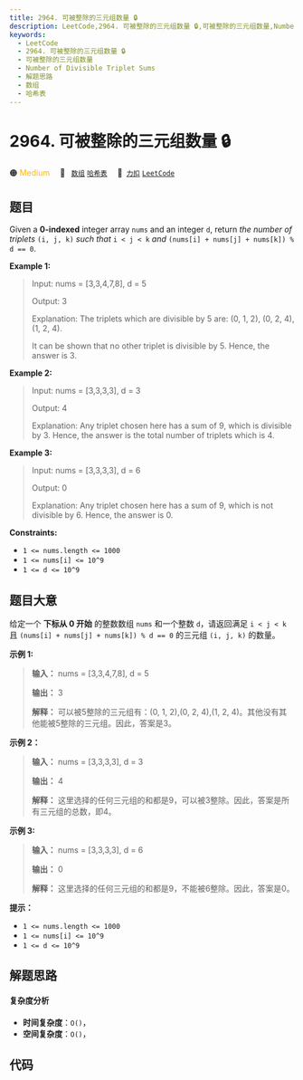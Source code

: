 ```yaml
---
title: 2964. 可被整除的三元组数量 🔒
description: LeetCode,2964. 可被整除的三元组数量 🔒,可被整除的三元组数量,Number of Divisible Triplet Sums,解题思路,数组,哈希表
keywords:
  - LeetCode
  - 2964. 可被整除的三元组数量 🔒
  - 可被整除的三元组数量
  - Number of Divisible Triplet Sums
  - 解题思路
  - 数组
  - 哈希表
---
```


# 2964. 可被整除的三元组数量 🔒

🟠 <font color=#ffb800>Medium</font>&emsp; 🔖&ensp; [`数组`](/tag/array.md) [`哈希表`](/tag/hash-table.md)&emsp; 🔗&ensp;[`力扣`](https://leetcode.cn/problems/number-of-divisible-triplet-sums) [`LeetCode`](https://leetcode.com/problems/number-of-divisible-triplet-sums)

## 题目

Given a **0-indexed** integer array `nums` and an integer `d`, return _the
number of triplets_ `(i, j, k)` _such that_ `i < j < k` _and_ `(nums[i] +
nums[j] + nums[k]) % d == 0`.



**Example 1:**

> Input: nums = [3,3,4,7,8], d = 5
> 
> Output: 3
> 
> Explanation: The triplets which are divisible by 5 are: (0, 1, 2), (0, 2, 4), (1, 2, 4).
> 
> It can be shown that no other triplet is divisible by 5. Hence, the answer is 3.

**Example 2:**

> Input: nums = [3,3,3,3], d = 3
> 
> Output: 4
> 
> Explanation: Any triplet chosen here has a sum of 9, which is divisible by 3. Hence, the answer is the total number of triplets which is 4.

**Example 3:**

> Input: nums = [3,3,3,3], d = 6
> 
> Output: 0
> 
> Explanation: Any triplet chosen here has a sum of 9, which is not divisible by 6. Hence, the answer is 0.

**Constraints:**

  * `1 <= nums.length <= 1000`
  * `1 <= nums[i] <= 10^9`
  * `1 <= d <= 10^9`


## 题目大意

给定一个 **下标从 0 开始**  的整数数组 `nums` 和一个整数 `d`，请返回满足 `i < j < k` 且 `(nums[i] +
nums[j] + nums[k]) % d == 0` 的三元组 `(i, j, k)` 的数量。



**示例 1:**

> 
> 
> 
> 
> 
> **输入：** nums = [3,3,4,7,8], d = 5
> 
> **输出：** 3
> 
> **解释：** 可以被5整除的三元组有：(0, 1, 2),(0, 2, 4),(1, 2, 4)。其他没有其他能被5整除的三元组。因此，答案是3。
> 
> 

**示例 2：**

> 
> 
> 
> 
> 
> **输入：** nums = [3,3,3,3], d = 3
> 
> **输出：** 4
> 
> **解释：** 这里选择的任何三元组的和都是9，可以被3整除。因此，答案是所有三元组的总数，即4。
> 
> 

**示例 3:**

> 
> 
> 
> 
> 
> **输入：** nums = [3,3,3,3], d = 6
> 
> **输出：** 0
> 
> **解释：** 这里选择的任何三元组的和都是9，不能被6整除。因此，答案是0。
> 
> 



**提示：**

  * `1 <= nums.length <= 1000`
  * `1 <= nums[i] <= 10^9`
  * `1 <= d <= 10^9`


## 解题思路

#### 复杂度分析

- **时间复杂度**：`O()`，
- **空间复杂度**：`O()`，

## 代码

```javascript

```